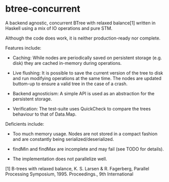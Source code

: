 btree-concurrent
================


A backend agnostic, concurrent BTree with relaxed balance[1] written in Haskell using a mix of IO operations and pure STM.


Although the code does work, it is neither production-ready nor complete.


Features include:

* Caching: While nodes are periodically saved on persistent storage (e.g. disk) they are cached in-memory during operations.

* Live flushing: It is possible to save the current version of the tree to disk and run modifying operations at the same time. The nodes are updated buttom-up to ensure a valid tree in the case of a crash.

* Backend agnosticism: A simple API is used as an abstraction for the persistent storage.

* Verification: The test-suite uses QuickCheck to compare the trees behaviour to that of Data.Map.


Deficients include:

* Too much memory usage. Nodes are not stored in a compact fashion and are constantly being serialized/deserialized.

* findMin and findMax are incomplete and may fail (see TODO for details).

* The implementation does not parallelize well.



[1] B-trees with relaxed balance, K. S. Larsen & R. Fagerberg, Parallel Processing Symposium, 1995. Proceedings., 9th International